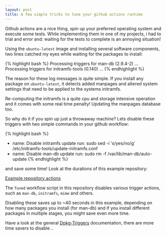 ```yaml
---
layout: post
title: A few simple tricks to tune your github actions runtime
---
```


Github actions are a nice thing, spin up your preferred operating system and
execute some tests. While implementing them in one of my projects, i had to
trial and error and: waiting for the tests to complete is an annoying
situation!

Using the `ubuntu-latest` image and installing several software components, two
lines catched my eyes while waiting for the packages to install:

{% highlight bash %}
Processing triggers for man-db (2.9.4-2) ...
Processing triggers for initramfs-tools (0.140) ...
{% endhighlight %}

The reason for these log messages is quite simple. If you install any package
on `ubuntu-latest`, it detects added manpages and altered system settings that
need to be applied to the systems initramfs.

Re-computing the initramfs is a quite cpu and storage intensive operation and
it comes with some real time penalty! Updating the manpages database too.

So why do it if you spin up just a throwaway machine? Lets disable these
triggers with two simple commands in your github workflow:

{% highlight bash %}
- name: Disable initramfs update
  run: sudo sed -i 's/yes/no/g' /etc/initramfs-tools/update-initramfs.conf
- name: Disable man-db update
  run: sudo rm -f /var/lib/man-db/auto-update
{% endhighlight %}

and save some time! Look at the durations of this example repository:

 [Example repository actions](https://github.com/abbbi/github-actions-tune/actions)

The `Tuned` workflow script in this repository disables various trigger
actions, such as `man-db`, `initramfs`, `mime` and others.

Disabling these saves up to ~40 seconds in this example, depending on how many
packages you install (for man-db) and if you install different packages in
multiple stages, you might save even more time.

Have a look at the general
[Dpkg-Triggers](https://wiki.debian.org/DpkgTriggers) documentation, there are
more time savers to disable ..
